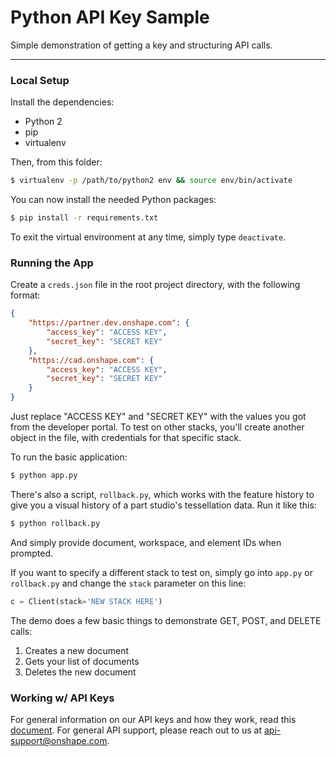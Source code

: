 # Python API Key Sample

Simple demonstration of getting a key and structuring API calls.

---

### Local Setup

Install the dependencies:

* Python 2
* pip
* virtualenv

Then, from this folder:

```sh
$ virtualenv -p /path/to/python2 env && source env/bin/activate
```

You can now install the needed Python packages:

```sh
$ pip install -r requirements.txt
```

To exit the virtual environment at any time, simply type `deactivate`.

### Running the App

Create a `creds.json` file in the root project directory, with the following format:

```json
{
    "https://partner.dev.onshape.com": {
        "access_key": "ACCESS KEY",
        "secret_key": "SECRET KEY"
    },
    "https://cad.onshape.com": {
        "access_key": "ACCESS KEY",
        "secret_key": "SECRET KEY"
    }
}
```

Just replace "ACCESS KEY" and "SECRET KEY" with the values you got from the
developer portal. To test on other stacks, you'll create another object in the file,
with credentials for that specific stack.

To run the basic application:

```sh
$ python app.py
```

There's also a script, `rollback.py`, which works with the feature history to give you
a visual history of a part studio's tessellation data. Run it like this:

```sh
$ python rollback.py
```

And simply provide document, workspace, and element IDs when prompted.

If you want to specify a different stack to test on, simply go into `app.py` or `rollback.py` and
change the `stack` parameter on this line:

```py
c = Client(stack='NEW STACK HERE')
```

The demo does a few basic things to demonstrate GET, POST, and DELETE calls:

1. Creates a new document
2. Gets your list of documents
3. Deletes the new document

### Working w/ API Keys

For general information on our API keys and how they work, read this
[document](https://github.com/onshape/apikey/blob/master/README.md). For general
API support, please reach out to us at
[api-support@onshape.com](mailto:api-support@onshape.com).
